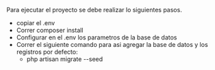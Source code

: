 Para ejecutar el proyecto se debe realizar lo siguientes pasos.

- copiar el .env
- Correr composer install
- Configurar en el .env los parametros de la base de datos
- Correr el siguiente comando para asi agregar la base de datos y los registros por defecto:
  - php artisan migrate --seed
